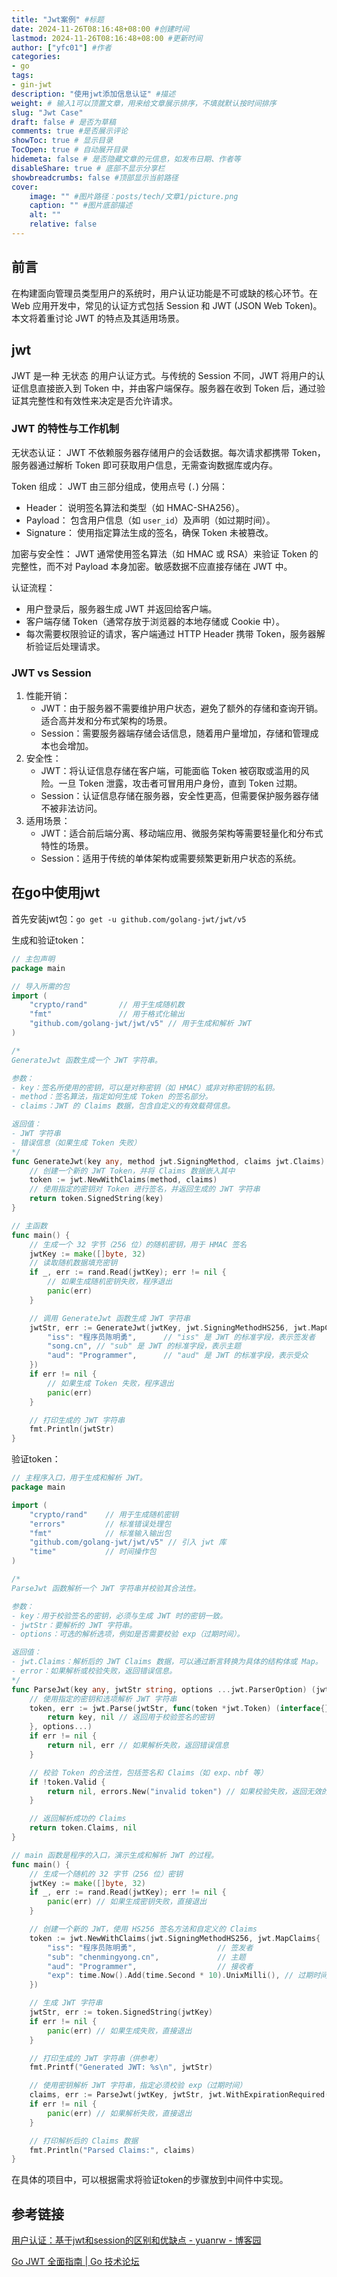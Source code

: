 ```yaml
---
title: "Jwt案例" #标题
date: 2024-11-26T08:16:48+08:00 #创建时间
lastmod: 2024-11-26T08:16:48+08:00 #更新时间
author: ["yfc01"] #作者
categories: 
- go
tags: 
- gin-jwt
description: "使用jwt添加信息认证" #描述
weight: # 输入1可以顶置文章，用来给文章展示排序，不填就默认按时间排序
slug: "Jwt Case"
draft: false # 是否为草稿
comments: true #是否展示评论
showToc: true # 显示目录
TocOpen: true # 自动展开目录
hidemeta: false # 是否隐藏文章的元信息，如发布日期、作者等
disableShare: true # 底部不显示分享栏
showbreadcrumbs: false #顶部显示当前路径
cover:
    image: "" #图片路径：posts/tech/文章1/picture.png
    caption: "" #图片底部描述
    alt: ""
    relative: false
---
```


## 前言

在构建面向管理员类型用户的系统时，用户认证功能是不可或缺的核心环节。在 Web 应用开发中，常见的认证方式包括 Session 和 JWT (JSON Web Token)。本文将着重讨论 JWT 的特点及其适用场景。

## jwt

JWT 是一种 无状态 的用户认证方式。与传统的 Session 不同，JWT 将用户的认证信息直接嵌入到 Token 中，并由客户端保存。服务器在收到 Token 后，通过验证其完整性和有效性来决定是否允许请求。

### JWT 的特性与工作机制

无状态认证：
JWT 不依赖服务器存储用户的会话数据。每次请求都携带 Token，服务器通过解析 Token 即可获取用户信息，无需查询数据库或内存。

Token 组成：
JWT 由三部分组成，使用点号 (`.`) 分隔：

- Header： 说明签名算法和类型（如 HMAC-SHA256）。
- Payload： 包含用户信息（如 `user_id`）及声明（如过期时间）。
- Signature： 使用指定算法生成的签名，确保 Token 未被篡改。

加密与安全性：
JWT 通常使用签名算法（如 HMAC 或 RSA）来验证 Token 的完整性，而不对 Payload 本身加密。敏感数据不应直接存储在 JWT 中。

认证流程：

- 用户登录后，服务器生成 JWT 并返回给客户端。
- 客户端存储 Token（通常存放于浏览器的本地存储或 Cookie 中）。
- 每次需要权限验证的请求，客户端通过 HTTP Header 携带 Token，服务器解析验证后处理请求。

### JWT vs Session

1. 性能开销：
   - JWT：由于服务器不需要维护用户状态，避免了额外的存储和查询开销。适合高并发和分布式架构的场景。
   - Session：需要服务器端存储会话信息，随着用户量增加，存储和管理成本也会增加。
2. 安全性：
   - JWT：将认证信息存储在客户端，可能面临 Token 被窃取或滥用的风险。一旦 Token 泄露，攻击者可冒用用户身份，直到 Token 过期。
   - Session：认证信息存储在服务器，安全性更高，但需要保护服务器存储不被非法访问。
3. 适用场景：
   - JWT：适合前后端分离、移动端应用、微服务架构等需要轻量化和分布式特性的场景。
   - Session：适用于传统的单体架构或需要频繁更新用户状态的系统。

## 在go中使用jwt

首先安装jwt包：`go get -u github.com/golang-jwt/jwt/v5`

生成和验证token：

```go
// 主包声明
package main

// 导入所需的包
import (
    "crypto/rand"       // 用于生成随机数
    "fmt"               // 用于格式化输出
    "github.com/golang-jwt/jwt/v5" // 用于生成和解析 JWT
)

/*
GenerateJwt 函数生成一个 JWT 字符串。

参数：
- key：签名所使用的密钥，可以是对称密钥（如 HMAC）或非对称密钥的私钥。
- method：签名算法，指定如何生成 Token 的签名部分。
- claims：JWT 的 Claims 数据，包含自定义的有效载荷信息。

返回值：
- JWT 字符串
- 错误信息（如果生成 Token 失败）
*/
func GenerateJwt(key any, method jwt.SigningMethod, claims jwt.Claims) (string, error) {
    // 创建一个新的 JWT Token，并将 Claims 数据嵌入其中
    token := jwt.NewWithClaims(method, claims)
    // 使用指定的密钥对 Token 进行签名，并返回生成的 JWT 字符串
    return token.SignedString(key)
}

// 主函数
func main() {
    // 生成一个 32 字节（256 位）的随机密钥，用于 HMAC 签名
    jwtKey := make([]byte, 32)
    // 读取随机数据填充密钥
    if _, err := rand.Read(jwtKey); err != nil {
        // 如果生成随机密钥失败，程序退出
        panic(err)
    }

    // 调用 GenerateJwt 函数生成 JWT 字符串
    jwtStr, err := GenerateJwt(jwtKey, jwt.SigningMethodHS256, jwt.MapClaims{
        "iss": "程序员陈明勇",      // "iss" 是 JWT 的标准字段，表示签发者
        "song.cn", // "sub" 是 JWT 的标准字段，表示主题
        "aud": "Programmer",      // "aud" 是 JWT 的标准字段，表示受众
    })
    if err != nil {
        // 如果生成 Token 失败，程序退出
        panic(err)
    }

    // 打印生成的 JWT 字符串
    fmt.Println(jwtStr)
}
```

验证token：

```go
// 主程序入口，用于生成和解析 JWT。
package main

import (
    "crypto/rand"    // 用于生成随机密钥
    "errors"         // 标准错误处理包
    "fmt"            // 标准输入输出包
    "github.com/golang-jwt/jwt/v5" // 引入 jwt 库
    "time"           // 时间操作包
)

/*
ParseJwt 函数解析一个 JWT 字符串并校验其合法性。

参数：
- key：用于校验签名的密钥，必须与生成 JWT 时的密钥一致。
- jwtStr：要解析的 JWT 字符串。
- options：可选的解析选项，例如是否需要校验 exp（过期时间）。

返回值：
- jwt.Claims：解析后的 JWT Claims 数据，可以通过断言转换为具体的结构体或 Map。
- error：如果解析或校验失败，返回错误信息。
*/
func ParseJwt(key any, jwtStr string, options ...jwt.ParserOption) (jwt.Claims, error) {
    // 使用指定的密钥和选项解析 JWT 字符串
    token, err := jwt.Parse(jwtStr, func(token *jwt.Token) (interface{}, error) {
        return key, nil // 返回用于校验签名的密钥
    }, options...)
    if err != nil {
        return nil, err // 如果解析失败，返回错误信息
    }

    // 校验 Token 的合法性，包括签名和 Claims（如 exp、nbf 等）
    if !token.Valid {
        return nil, errors.New("invalid token") // 如果校验失败，返回无效的 Token 错误
    }

    // 返回解析成功的 Claims
    return token.Claims, nil
}

// main 函数是程序的入口，演示生成和解析 JWT 的过程。
func main() {
    // 生成一个随机的 32 字节（256 位）密钥
    jwtKey := make([]byte, 32)
    if _, err := rand.Read(jwtKey); err != nil {
        panic(err) // 如果生成密钥失败，直接退出
    }

    // 创建一个新的 JWT，使用 HS256 签名方法和自定义的 Claims
    token := jwt.NewWithClaims(jwt.SigningMethodHS256, jwt.MapClaims{
        "iss": "程序员陈明勇",                  // 签发者
        "sub": "chenmingyong.cn",             // 主题
        "aud": "Programmer",                  // 接收者
        "exp": time.Now().Add(time.Second * 10).UnixMilli(), // 过期时间，10 秒后失效
    })

    // 生成 JWT 字符串
    jwtStr, err := token.SignedString(jwtKey)
    if err != nil {
        panic(err) // 如果生成失败，直接退出
    }

    // 打印生成的 JWT 字符串（供参考）
    fmt.Printf("Generated JWT: %s\n", jwtStr)

    // 使用密钥解析 JWT 字符串，指定必须校验 exp（过期时间）
    claims, err := ParseJwt(jwtKey, jwtStr, jwt.WithExpirationRequired())
    if err != nil {
        panic(err) // 如果解析失败，直接退出
    }

    // 打印解析后的 Claims 数据
    fmt.Println("Parsed Claims:", claims)
}
```

在具体的项目中，可以根据需求将验证token的步骤放到中间件中实现。

## 参考链接

<a href="https://www.cnblogs.com/yuanrw/p/10089796.html" target="_blank">用户认证：基于jwt和session的区别和优缺点 - yuanrw - 博客园</a>

<a href="https://learnku.com/articles/85927" target="_blank">Go JWT 全面指南 | Go 技术论坛</a>